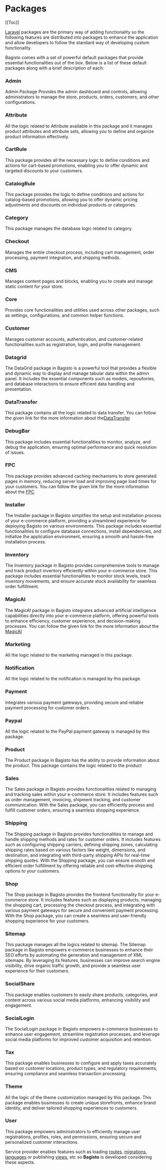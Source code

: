 # Packages

[[Toc]]

[Laravel](https://laravel.com) packages are the primary way of adding functionality so the following features are distributed into packages to enhance the application and allow developers to follow the standard way of developing custom functionality.

Bagisto comes with a set of powerful default packages that provide essential functionalities out of the box. Below is a list of these default packages along with a brief description of each:

### Admin

Admin Package Provides the admin dashboard and controls, allowing administrators to manage the store, products, orders, customers, and other configurations.

### Attribute

All the logic related to Attribute available in this package and it manages product attributes and attribute sets, allowing you to define and organize product information effectively.

### CartRule

This package provides all the necessary logic to define conditions and actions for cart-based promotions, enabling you to offer dynamic and targeted discounts to your customers.

### CatalogRule

This package provides the logic to define conditions and actions for catalog-based promotions, allowing you to offer dynamic pricing adjustments and discounts on individual products or categories.

### Category

This package manages the database logic related to category.

### Checkout

Manages the entire checkout process, including cart management, order processing, payment integration, and shipping methods.

### CMS

Manages content pages and blocks, enabling you to create and manage static content for your store.

### Core

Provides core functionalities and utilities used across other packages, such as settings, configurations, and common helper functions.

### Customer

Manages customer accounts, authentication, and customer-related functionalities such as registration, login, and profile management.

### Datagrid

The DataGrid package in Bagisto is a powerful tool that provides a flexible and dynamic way to display and manage tabular data within the admin panel. It includes the essential components such as models, repositories, and database interactions to ensure efficient data handling and presentation.

### DataTransfer

This package contains all the logic related to data transfer. You can follow the given link for the more information about the[DataTransfer](https://bagisto.com/en/how-to-bulk-import-products-in-bagisto-2-1-0/)

### DebugBar

This package includes essential functionalities to monitor, analyze, and debug the application, ensuring optimal performance and quick resolution of issues.

### FPC

This package provides advanced caching mechanisms to store generated pages in memory, reducing server load and improving page load times for your customers. You can follow the given link for the more information about the [FPC](https://bagisto.com/en/optimizing-bagisto-e-commerce-a-deep-dive-into-full-page-cache-implementation/)

### Installer

The Installer package in Bagisto simplifies the setup and installation process of your e-commerce platform, providing a streamlined experience for deploying Bagisto on various environments. This package includes essential functionalities to configure database connections, install dependencies, and initialize the application environment, ensuring a smooth and hassle-free installation process.

### Inventory 

The Inventory package in Bagisto provides comprehensive tools to manage and track product inventory efficiently within your e-commerce store. This package includes essential functionalities to monitor stock levels, track inventory movements, and ensure accurate stock availability for seamless order fulfillment.

### MagicAI 

The MagicAI package in Bagisto integrates advanced artificial intelligence capabilities directly into your e-commerce platform, offering powerful tools to enhance efficiency, customer experience, and decision-making processes. You can follow the given link for the more information about the [MagicAI](https://bagisto.com/en/laravel-bagisto-2-1-0-ai-features/)

### Marketing 

All the logic related to the marketing managed in this package.

### Notification

All the logic related to the notification is managed by this package.

### Payment

Integrates various payment gateways, providing secure and reliable payment processing for customer orders.

### Paypal 

All the logic related to the PayPal payment gateway is managed by this package.

### Product

The Product package in Bagisto has the ability to provide information about the product. This package contains the logic related to the product

### Sales

The Sales package in Bagisto provides functionalities related to managing and tracking sales within your e-commerce store. It includes features such as order management, invoicing, shipment tracking, and customer communication. With the Sales package, you can efficiently process and fulfill customer orders, ensuring a seamless shopping experience.

### Shipping

The Shipping package in Bagisto provides functionalities to manage and handle shipping methods and rates for customer orders. It includes features such as configuring shipping carriers, defining shipping zones, calculating shipping rates based on various factors like weight, dimensions, and destination, and integrating with third-party shipping APIs for real-time shipping quotes. With the Shipping package, you can ensure smooth and efficient order fulfillment by offering reliable and cost-effective shipping options to your customers.

### Shop

The Shop package in Bagisto provides the frontend functionality for your e-commerce store. It includes features such as displaying products, managing the shopping cart, processing the checkout process, and integrating with various payment gateways for secure and convenient payment processing. With the Shop package, you can create a seamless and user-friendly shopping experience for your customers.

### Sitemap

This package manages all the logics related to sitemap. The Sitemap package in Bagisto empowers e-commerce businesses to enhance their SEO efforts by automating the generation and management of XML sitemaps. By leveraging its features, businesses can improve search engine visibility, drive organic traffic growth, and provide a seamless user experience for their customers.

### SocialShare

 This package enables customers to easily share products, categories, and content across various social media platforms, enhancing visibility and engagement.

### SocialLogin

The SocialLogin package in Bagisto empowers e-commerce businesses to enhance user engagement, streamline registration processes, and leverage social media platforms for improved customer acquisition and retention.

### Tax

This package enables businesses to configure and apply taxes accurately based on customer locations, product types, and regulatory requirements, ensuring compliance and seamless transaction processing.

### Theme 

All the logic of the theme customization managed by this package. This package enables businesses to create unique storefronts, enhance brand identity, and deliver tailored shopping experiences to customers.

### User

This package empowers administrators to efficiently manage user registrations, profiles, roles, and permissions, ensuring secure and personalized customer interactions.

Service provider enables features such as loading [routes](/2.x/packages/routes.html), [migrations](/2.x/packages/create-migrations.html), [languages](/2.x/packages/localization.html) or publishing [views](/2.x/packages/views.html), etc so **Bagisto** is developed considering these aspects.
